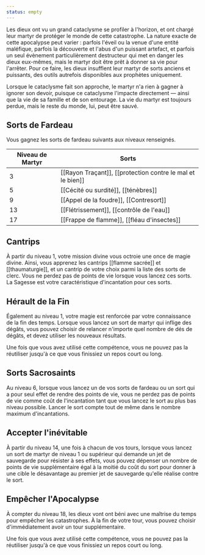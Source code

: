 ```yaml
---
status: empty
---
```

Les dieux ont vu un grand cataclysme se profiler à l'horizon, et ont chargé leur martyr de protéger le monde de cette catastrophe. La nature exacte de cette apocalypse peut varier : parfois l'éveil ou la venue d'une entité maléfique, parfois la découverte et l'abus d'un puissant artefact, et parfois un seul évènement particulièrement destructeur qui met en danger les dieux eux-mêmes, mais le martyr doit être prêt à donner sa vie pour l'arrêter. Pour ce faire, les dieux insufflent leur martyr de sorts anciens et puissants, des outils autrefois disponibles aux prophètes uniquement.

Lorsque le cataclysme fait son approche, le martyr n'a rien à gagner à ignorer son devoir, puisque ce cataclysme l'impacte directement — ainsi que la vie de sa famille et de son entourage. La vie du martyr est toujours perdue, mais le reste du monde, lui, peut être sauvé.

## Sorts de Fardeau

Vous gagnez les sorts de fardeau suivants aux niveaux renseignés. 

| Niveau de Martyr | Sorts                                                       |
| ---------------- | ----------------------------------------------------------- |
| 3                | [[Rayon Traçant]], [[protection contre le mal et le bien]] |
| 5                | [[Cécité ou surdité]], [[ténèbres]]                         |
| 9                | [[Appel de la foudre]], [[Contresort]]                      |
| 13               | [[Flétrissement]], [[contrôle de l'eau]]                    |
| 17               | [[Frappe de flamme]], [[fléau d'insectes]]                  |

## Cantrips

À partir du niveau 1, votre mission divine vous octroie une once de magie divine. Ainsi, vous apprenez les cantrips [[flamme sacrée]] et [[thaumaturgie]], et un cantrip de votre choix parmi la liste des sorts de clerc. Vous ne perdez pas de points de vie lorsque vous lancez ces sorts. La Sagesse est votre caractéristique d'incantation pour ces sorts.

## Hérault de la Fin

Également au niveau 1, votre magie est renforcée par votre connaissance de la fin des temps. Lorsque vous lancez un sort de martyr qui inflige des dégâts, vous pouvez choisir de relancer n'importe quel nombre de dés de dégâts, et devez utiliser les nouveaux résultats.

Une fois que vous avez utilisé cette compétence, vous ne pouvez pas la réutiliser jusqu'à ce que vous finissiez un repos court ou long.

## Sorts Sacrosaints

Au niveau 6, lorsque vous lancez un de vos sorts de fardeau ou un sort qui a pour seul effet de rendre des points de vie, vous ne perdez pas de points de vie comme coût de l'incantation tant que vous lancez le sort au plus bas niveau possible. Lancer le sort compte tout de même dans le nombre maximum d'incantations.

## Accepter l'inévitable

À partir du niveau 14, une fois à chacun de vos tours, lorsque vous lancez un sort de martyr de niveau 1 ou supérieur qui demande un jet de sauvegarde pour résister à ses effets, vous pouvez dépenser un nombre de points de vie supplémentaire égal à la moitié du coût du sort pour donner à une cible le désavantage au premier jet de sauvegarde qu'elle réalise contre le sort.

## Empêcher l'Apocalypse

À compter du niveau 18, les dieux vont ont béni avec une maîtrise du temps pour empêcher les catastrophes. À la fin de votre tour, vous pouvez choisir d'immédiatement avoir un tour supplémentaire.

Une fois que vous avez utilisé cette compétence, vous ne pouvez pas la réutiliser jusqu'à ce que vous finissiez un repos court ou long.